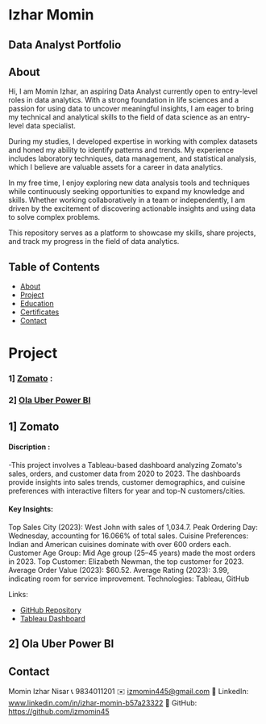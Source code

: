 # Izhar Momin 
## Data Analyst Portfolio
## About
Hi, I am Momin Izhar, an aspiring Data Analyst currently open to entry-level roles in data analytics. With a strong foundation in life sciences and a passion for using data to uncover meaningful insights, I am eager to bring my technical and analytical skills to the field of data science as an entry-level data specialist.

During my studies, I developed expertise in working with complex datasets and honed my ability to identify patterns and trends. My experience includes laboratory techniques, data management, and statistical analysis, which I believe are valuable assets for a career in data analytics.

In my free time, I enjoy exploring new data analysis tools and techniques while continuously seeking opportunities to expand my knowledge and skills. Whether working collaboratively in a team or independently, I am driven by the excitement of discovering actionable insights and using data to solve complex problems.

This repository serves as a platform to showcase my skills, share projects, and track my progress in the field of data analytics.

## Table of Contents
- [About](#about)
- [Project](#Project)
- [Education](#Education)
- [Certificates](#Certificates)
- [Contact](#Contact)






# Project
### 1] [Zomato](#Zomato) :
### 2] [Ola Uber Power BI](#Ola-Uber-Power-BI)
## 1] Zomato
#### Discription : 
-This project involves a Tableau-based dashboard analyzing Zomato's sales, orders, and customer data from 2020 to 2023. The dashboards provide insights into sales trends, customer demographics, and cuisine preferences with interactive filters for year and top-N customers/cities.

#### Key Insights:

Top Sales City (2023): West John with sales of 1,034.7.
Peak Ordering Day: Wednesday, accounting for 16.066% of total sales.
Cuisine Preferences: Indian and American cuisines dominate with over 600 orders each.
Customer Age Group: Mid Age group (25–45 years) made the most orders in 2023.
Top Customer: Elizabeth Newman, the top customer for 2023.
Average Order Value (2023): $60.52.
Average Rating (2023): 3.99, indicating room for service improvement.
Technologies: Tableau, GitHub

Links:

- [GitHub Repository](https://github.com/izmomin45/Zomato-Analysis)
- [Tableau Dashboard](https://public.tableau.com/app/profile/momin.izhar/viz/ZomatoAnalysis_17288131095090/Zomato2)

## 2] Ola Uber Power BI

## Contact
Momin Izhar Nisar
📞 9834011201
✉️ izmomin445@gmail.com
🔗 LinkedIn: www.linkedin.com/in/izhar-momin-b57a23322
🔗 GitHub: https://github.com/izmomin45
